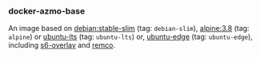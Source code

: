 ### docker-azmo-base

An image based on [debian:stable-slim](https://hub.docker.com/_/debian/) (tag: `debian-slim`), [alpine:3.8](https://hub.docker.com/_/alpine) (tag: `alpine`) or
[ubuntu-lts](https://hub.docker.com/_/ubuntu) (tag: `ubuntu-lts`) or, [ubuntu-edge](https://hub.docker.com/_/ubuntu) (tag: `ubuntu-edge`),
including [s6-overlay](https://github.com/just-containers/s6-overlay) and [remco](https://github.com/HeavyHorst/remco).
